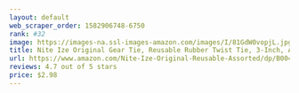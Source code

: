 ```yaml
---
layout: default 
﻿web_scraper_order: 1582906748-6750
rank: #32
image: https://images-na.ssl-images-amazon.com/images/I/81GdW0vopjL.jpg
title: Nite Ize Original Gear Tie, Reusable Rubber Twist Tie, 3-Inch, Assorted Colors, 4 Pack, Made in the…
url: https://www.amazon.com/Nite-Ize-Original-Reusable-Assorted/dp/B004MMEHKG/ref=zg_mw_office-products_32?_encoding=UTF8&psc=1&refRID=P0ECJQ11PPCC8ZJ2K329
reviews: 4.7 out of 5 stars
price: $2.98 
---
```

